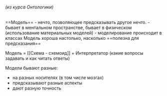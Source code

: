 ---
---


###### (из курса Онтологики)
==Модель== - нечто, позволяющее предсказывать другое нечто.
	-  бывает в ментальном пространстве, бывает в физическом (использование материальных моделей)
	- моделирование происходит в классах
Модель хороша настолько, насколько ==полезна для предсказания==

Модель = [[Схема - схемоид]] + Интерпретатор (какие вопросы задавать и как читать ответы)

Модели бывают разные:
- на разных носителях (в том числе мозгах)
- предсказывают разные аспекты
- дают разную точность